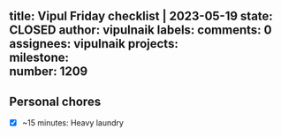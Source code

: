 title:	Vipul Friday checklist | 2023-05-19
state:	CLOSED
author:	vipulnaik
labels:	
comments:	0
assignees:	vipulnaik
projects:	
milestone:	
number:	1209
--
## Personal chores

- [x] ~15 minutes: Heavy laundry
